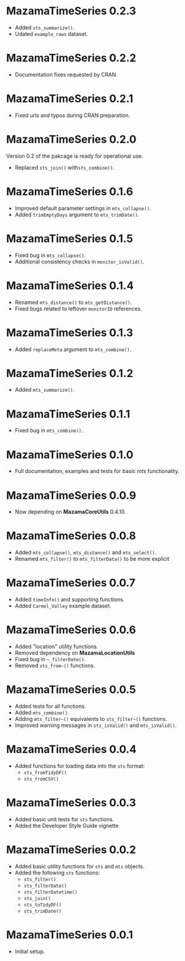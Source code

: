 # MazamaTimeSeries 0.2.3

* Added `sts_summarize()`.
* Udated `example_raws` dataset.

# MazamaTimeSeries 0.2.2

* Documentation fixes requested by CRAN.

# MazamaTimeSeries 0.2.1

* Fixed urls and typos during CRAN preparation.

# MazamaTimeSeries 0.2.0

Version 0.2 of the pakcage is ready for operational use.

* Replaced `sts_join()` with`sts_combine()`.

# MazamaTimeSeries 0.1.6

* Improved default parameter settings in `mts_collapse()`.
* Added `trimEmptyDays` argument to `mts_trimDate()`.

# MazamaTimeSeries 0.1.5

* Fixed bug in `mts_collapse()`.
* Additional consistency checks in `monitor_isValid()`.

# MazamaTimeSeries 0.1.4

* Renamed `mts_distance()` to `mts_getDistance()`.
* Fixed bugs related to leftover `monitorID` references.

# MazamaTimeSeries 0.1.3

* Added `replaceMeta` argument to `mts_combine()`.

# MazamaTimeSeries 0.1.2

* Added `mts_summarize()`.

# MazamaTimeSeries 0.1.1

* Fixed bug in `mts_combine()`.

# MazamaTimeSeries 0.1.0

* Full documentation, examples and tests for basic _mts_ functionality.

# MazamaTimeSeries 0.0.9

* Now depending on **MazamaCoreUtils** 0.4.10.

# MazamaTimeSeries 0.0.8

* Added `mts_collapse()`, `mts_distance()` and `mts_select()`.
* Renamed `mts_filter()` to `mts_filterData()` to be more explicit

# MazamaTimeSeries 0.0.7

* Added `timeInfo()` and supporting functions.
* Added `Carmel_Valley` example dataset.

# MazamaTimeSeries 0.0.6

* Added "location" utility functions.
* Removed dependency on **MazamaLocationUtils**
* Fixed bug in `~_filterDate()`.
* Removed `sts_from~()` functions.

# MazamaTimeSeries 0.0.5

* Added tests for all functions.
* Added `mts_combine()`.
* Adding `mts_filter~()` equivalents to `sts_filter~()` functions.
* Improved warning messages in `sts_isValid()` and `mts_isValid()`.

# MazamaTimeSeries 0.0.4

* Added functions for loading data into the `sts` format:
  - `sts_fromTidyDF()`
  - `sts_fromCSV()`

# MazamaTimeSeries 0.0.3

* Added basic unit tests for `sts` functions.
* Added the Developer Style Guide vignette

# MazamaTimeSeries 0.0.2

* Added basic utility functions for `sts` and `mts` objects.
* Added the following `sts` functions:
  - `sts_filter()`
  - `sts_filterDate()`
  - `sts_filterDatetime()`
  - `sts_join()`
  - `sts_toTidyDF()`
  - `sts_trimDate()`

# MazamaTimeSeries 0.0.1

* Initial setup.
